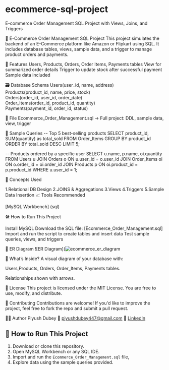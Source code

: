 # ecommerce-sql-project
E-commerce Order Management SQL Project with Views, Joins, and Triggers

🛒 E-Commerce Order Management SQL Project
This project simulates the backend of an E-Commerce platform like Amazon or Flipkart using SQL.
It includes database tables, views, sample data, and a trigger to manage product orders and payments.

📌 Features
Users, Products, Orders, Order Items, Payments tables
View for summarized order details
Trigger to update stock after successful payment
Sample data included

🗃️ Database Schema
Users(user_id, name, address)  
Products(product_id, name, price, stock)  
Orders(order_id, user_id, order_date)  
Order_Items(order_id, product_id, quantity)  
Payments(payment_id, order_id, status)

📁 File
Ecommerce_Order_Management.sql → Full project: DDL, sample data, view, trigger

🧪 Sample Queries
-- Top 5 best-selling products
SELECT product_id, SUM(quantity) as total_sold
FROM Order_Items
GROUP BY product_id
ORDER BY total_sold DESC
LIMIT 5;

-- Products ordered by a specific user
SELECT u.name, p.name, oi.quantity
FROM Users u
JOIN Orders o ON u.user_id = o.user_id
JOIN Order_Items oi ON o.order_id = oi.order_id
JOIN Products p ON oi.product_id = p.product_id
WHERE u.user_id = 1;

🧠 Concepts Used

1.Relational DB Design
2.JOINS & Aggregations
3.Views
4.Triggers
5.Sample Data Insertion
📈 Tools Recommended

[MySQL Workbench] (sql)


🛠️ How to Run This Project

Install MySQL
Download the SQL file: [Ecommerce_Order_Management.sql]
Import and run the script to create tables and insert data
Test sample queries, views, and triggers

🧩 ER Diagram
![ER Diagram](![ecommerce_er_diagram](https://github.com/user-attachments/assets/84e7a763-b618-4439-991e-161279f1d071)

📁 What’s Inside?
A visual diagram of your database with:

Users,Products, Orders, Order_Items, Payments tables.

Relationships shown with arrows.

📄 License
This project is licensed under the MIT License. You are free to use, modify, and distribute.

🤝 Contributing
Contributions are welcome! If you'd like to improve the project, feel free to fork the repo and submit a pull request.

🙋‍♂️ Author
Piyush Dubey
📧 piyushdubey447@gmail.com
🔗 [LinkedIn](https://www.linkedin.com/in/piyush-dubey-70183429a)

## 🚀 How to Run This Project

1. Download or clone this repository.
2. Open MySQL Workbench or any SQL IDE.
3. Import and run the `Ecommerce_Order_Management.sql` file,
4. Explore data using the sample queries provided.

